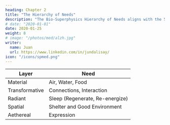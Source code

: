 ```yaml
---
heading: Chapter 2
title: "The Hierarchy of Needs"
description: "The Bio-Superphysics Hierarchy of Needs aligns with the 5 Layers"
# date: "2020-01-01"
date: 2020-01-25
weight: 8
# image: "/photos/med/alzh.jpg"
writer:
  name: Juan
  url: https://www.linkedin.com/in/jundalisay/
icon: "/icons/spmed.png"
---
```




Layer | Need
--- | ---
Material | Air, Water, Food
Transformative | Connections, Interaction
Radiant | Sleep (Regenerate, Re-energize)
Spatial | Shelter and Good Environment 
Aethereal | Expression 
